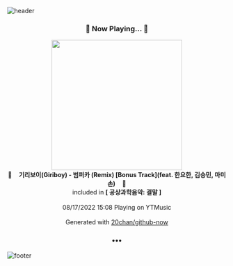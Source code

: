 ![header](https://capsule-render.vercel.app/api?type=wave&height=170&section=header&text=Hi.%20I'm%20SHIFT&fontColor=090707&fontAlignX=45&fontAlignY=65&fontSize=100)

<h3 align="center">🎵 Now Playing... 🎵</h3>
<p align="center">
  <a href="https://music.youtube.com/watch?v=BIU_G5MGdgI">
    <img width="300" src="https://lh3.googleusercontent.com/lDY390uWN1dHjm655nd3VpgTO53krx_bNOTImfaEXaujw4irQDlbmOfMPVOuV0_9FBYm52l02HD-tvwwXg">
  </a>
  <br>
  🎵&nbsp&nbsp&nbsp <b>기리보이(Giriboy) - 범퍼카 (Remix) [Bonus Track](feat. 한요한, 김승민, 마미손)</b> &nbsp&nbsp&nbsp🎵
  <br>
  included in <b>[ 공상과학음악: 결말 ]</b>
  
  <br />
  <br />
  08/17/2022 15:08 Playing on YTMusic
  <br />
  <br />
  Generated with <a href="https://github.com/20chan/github-now">20chan/github-now</a>
</p>

<h3 align="center">•••</h3>

![footer](https://capsule-render.vercel.app/api?type=wave&height=150&section=footer)

